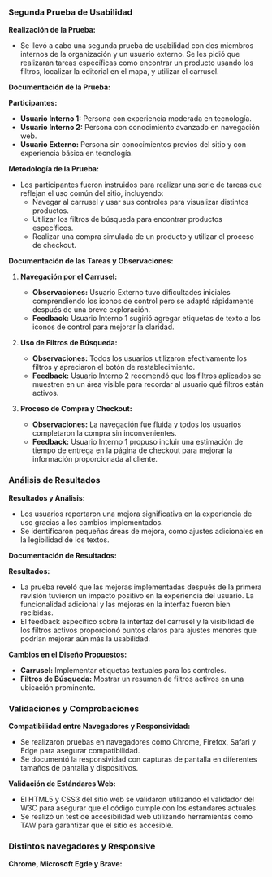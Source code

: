 ### Segunda Prueba de Usabilidad

**Realización de la Prueba:**
- Se llevó a cabo una segunda prueba de usabilidad con dos miembros internos de la organización y un usuario externo. Se les pidió que realizaran tareas específicas como encontrar un producto usando los filtros, localizar la editorial en el mapa, y utilizar el carrusel.

**Documentación de la Prueba:**

  **Participantes:**
- **Usuario Interno 1:** Persona con experiencia moderada en tecnología.
- **Usuario Interno 2:** Persona con conocimiento avanzado en navegación web.
- **Usuario Externo:** Persona sin conocimientos previos del sitio y con experiencia básica en tecnología.

**Metodología de la Prueba:**
- Los participantes fueron instruidos para realizar una serie de tareas que reflejan el uso común del sitio, incluyendo:
  - Navegar al carrusel y usar sus controles para visualizar distintos productos.
  - Utilizar los filtros de búsqueda para encontrar productos específicos.
  - Realizar una compra simulada de un producto y utilizar el proceso de checkout.
  
**Documentación de las Tareas y Observaciones:**
1. **Navegación por el Carrusel:**
   - **Observaciones:** Usuario Externo tuvo dificultades iniciales comprendiendo los iconos de control pero se adaptó rápidamente después de una breve exploración.
   - **Feedback:** Usuario Interno 1 sugirió agregar etiquetas de texto a los iconos de control para mejorar la claridad.

2. **Uso de Filtros de Búsqueda:**
   - **Observaciones:** Todos los usuarios utilizaron efectivamente los filtros y apreciaron el botón de restablecimiento.
   - **Feedback:** Usuario Interno 2 recomendó que los filtros aplicados se muestren en un área visible para recordar al usuario qué filtros están activos.
    
3. **Proceso de Compra y Checkout:**
   - **Observaciones:** La navegación fue fluida y todos los usuarios completaron la compra sin inconvenientes.
   - **Feedback:** Usuario Interno 1 propuso incluir una estimación de tiempo de entrega en la página de checkout para mejorar la información proporcionada al cliente.

### Análisis de Resultados

**Resultados y Análisis:**
- Los usuarios reportaron una mejora significativa en la experiencia de uso gracias a los cambios implementados.
- Se identificaron pequeñas áreas de mejora, como ajustes adicionales en la legibilidad de los textos.

**Documentación de Resultados:**

**Resultados:**
- La prueba reveló que las mejoras implementadas después de la primera revisión tuvieron un impacto positivo en la experiencia del usuario. La funcionalidad adicional y las mejoras en la interfaz fueron bien recibidas.
- El feedback específico sobre la interfaz del carrusel y la visibilidad de los filtros activos proporcionó puntos claros para ajustes menores que podrían mejorar aún más la usabilidad.

**Cambios en el Diseño Propuestos:**
- **Carrusel:** Implementar etiquetas textuales para los controles.
- **Filtros de Búsqueda:** Mostrar un resumen de filtros activos en una ubicación prominente.

### Validaciones y Comprobaciones

**Compatibilidad entre Navegadores y Responsividad:**
- Se realizaron pruebas en navegadores como Chrome, Firefox, Safari y Edge para asegurar compatibilidad.
- Se documentó la responsividad con capturas de pantalla en diferentes tamaños de pantalla y dispositivos.

**Validación de Estándares Web:**
- El HTML5 y CSS3 del sitio web se validaron utilizando el validador del W3C para asegurar que el código cumple con los estándares actuales.
- Se realizó un test de accesibilidad web utilizando herramientas como TAW para garantizar que el sitio es accesible.

### Distintos navegadores y Responsive

**Chrome, Microsoft Egde y Brave:**

 

